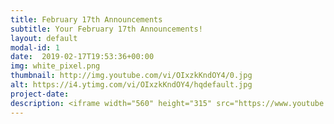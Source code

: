 ```yaml
---
title: February 17th Announcements
subtitle: Your February 17th Announcements!
layout: default
modal-id: 1 
date:  2019-02-17T19:53:36+00:00
img: white_pixel.png
thumbnail: http://img.youtube.com/vi/OIxzkKndOY4/0.jpg
alt: https://i4.ytimg.com/vi/OIxzkKndOY4/hqdefault.jpg
project-date: 
description: <iframe width="560" height="315" src="https://www.youtube.com/embed/OIxzkKndOY4" frameborder="0" allowfullscreen></iframe> 
---
```

